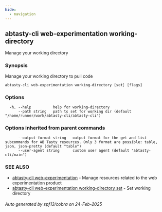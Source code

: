 ```yaml
---
hide:
  - navigation
---
```

## abtasty-cli web-experimentation working-directory

Manage your working directory

### Synopsis

Manage your working directory to pull code

```
abtasty-cli web-experimentation working-directory [set] [flags]
```

### Options

```
  -h, --help          help for working-directory
      --path string   path to set for working dir (default "/home/runner/work/abtasty-cli/abtasty-cli")
```

### Options inherited from parent commands

```
      --output-format string   output format for the get and list subcommands for AB Tasty resources. Only 3 format are possible: table, json, json-pretty (default "table")
      --user-agent string      custom user agent (default "abtasty-cli/main")
```

### SEE ALSO

* [abtasty-cli web-experimentation](abtasty-cli_web-experimentation.md)	 - Manage resources related to the web experimentation product
* [abtasty-cli web-experimentation working-directory set](abtasty-cli_web-experimentation_working-directory_set.md)	 - Set working directory

###### Auto generated by spf13/cobra on 24-Feb-2025
